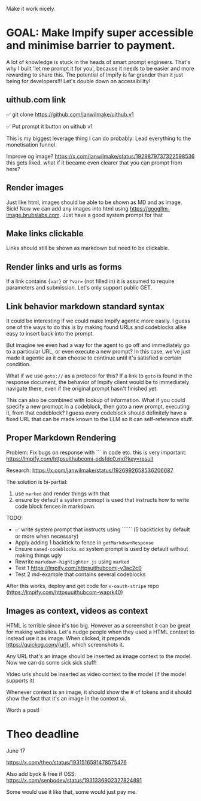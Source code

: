 Make it work nicely.

# GOAL: Make lmpify super accessible and minimise barrier to payment.

A lot of knowledge is stuck in the heads of smart prompt engineers. That's why I built 'let me prompt it for you', because it needs to be easier and more rewarding to share this. The potential of lmpify is far grander than it just being for developers!!! Let's double down on accessibility!

## uithub.com link

✅ git clone https://github.com/janwilmake/uithub.v1

✅ Put prompt it button on uithub v1

This is my biggest leverage thing I can do probably: Lead everything to the monetisation funnel.

Improve og image? https://x.com/janwilmake/status/1929879737322598536 this gets liked. what if it became even clearer that you can prompt from here?

## Render images

Just like html, images should be able to be shown as MD and as image. Sick! Now we can add any images into html using https://googllm-image.brubslabs.com. Just have a good system prompt for that

## Make links clickable

Links should still be shown as markdown but need to be clickable.

## Render links and urls as forms

If a link contains `{var}` or `?var=` (not filled in) it is assumed to require parameters and submission. Let's only support public GET.

## Link behavior markdown standard syntax

It could be interesting if we could make lmpify agentic more easily. I guess one of the ways to do this is by making found URLs and codeblocks alike easy to insert back into the prompt.

But imagine we even had a way for the agent to go off and immediately go to a particular URL, or even execute a new prompt? In this case, we've just made it agentic as it can choose to continue until it's satisfied a certain condition.

What if we use `goto://` as a protocol for this? If a link to `goto` is found in the response document, the behavior of lmpify client would be to immediately navigate there, even if the original prompt hasn't finished yet.

This can also be combined with lookup of information. What if you could specify a new promopt in a codeblock, then goto a new prompt, executing it, from that codeblock? I guess every codeblock should definitely have a fixed URL that can be made known to the LLM so it can self-reference stuff.

## Proper Markdown Rendering

Problem: Fix bugs on response with ``` in code etc. this is very important: https://lmpify.com/httpsuithubcomj-odsfdc0.md?key=result

Research: https://x.com/janwilmake/status/1926992658536206687

The solution is bi-partial:

1. use `marked` and render things with that
2. ensure by default a system promopt is used that instructs how to write code block fences in markdown.

TODO:

- ✅ write system prompt that instructs using `````` (5 backticks by default or more when necessary)
- Apply adding 1 backtick to fence in `getMarkdownResponse`
- Ensure `named-codeblocks.md` system prompt is used by default without making things ugly
- Rewrite `markdown-highlighter.js` using `marked`
- Test 1 https://lmpify.com/httpsuithubcomj-y3ac2c0
- Test 2 md-example that contains several codeblocks

After this works, deploy and get code for `x-oauth-stripe` repo (https://lmpify.com/httpsuuithubcom-waprk40)

## Images as context, videos as context

HTML is terrible since it's too big. However as a screenshot it can be great for making websites. Let's nudge people when they used a HTML context to instead use it as image. When clicked, it prepends https://quickog.com/{url}, which screenshots it.

Any URL that's an image should be inserted as image context to the model. Now we can do some sick sick stuff!

Video urls should be inserted as video context to the model (if the model supports it)

Whenever context is an image, it should show the # of tokens and it should show the fact that it's an image in the context ui.

Worth a post!

# Theo deadline

June 17

https://x.com/theo/status/1931516591478575476

Also add byok & free if OSS: https://x.com/senbodev/status/1931336902327824891

Some would use it like that, some would just pay me.
